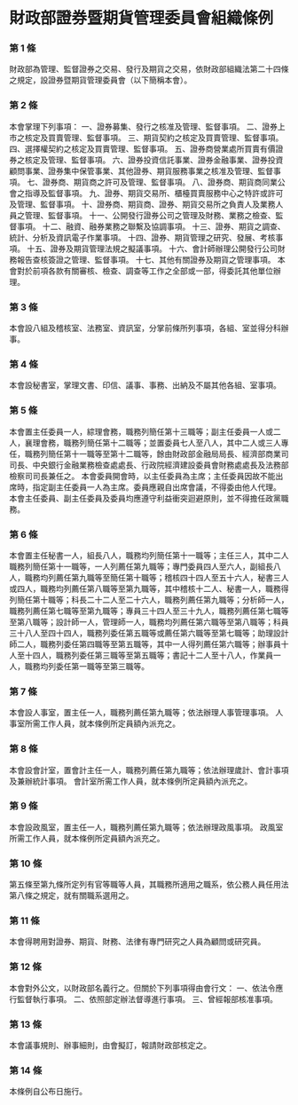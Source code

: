 # 財政部證券暨期貨管理委員會組織條例

### 第 1 條

財政部為管理、監督證券之交易、發行及期貨之交易，依財政部組織法第二十四條之規定，設證券暨期貨管理委員會（以下簡稱本會）。

### 第 2 條

本會掌理下列事項：
一、證券募集、發行之核准及管理、監督事項。
二、證券上市之核定及買賣管理、監督事項。
三、期貨契約之核定及買賣管理、監督事項。
四、選擇權契約之核定及買賣管理、監督事項。
五、證券商營業處所買賣有價證券之核定及管理、監督事項。
六、證券投資信託事業、證券金融事業、證券投資顧問事業、證券集中保管事業、其他證券、期貨服務事業之核准及管理、監督事項。
七、證券商、期貨商之許可及管理、監督事項。
八、證券商、期貨商同業公會之指導及監督事項。
九、證券、期貨交易所、櫃檯買賣服務中心之特許或許可及管理、監督事項。
十、證券商、期貨商、證券、期貨交易所之負責人及業務人員之管理、監督事項。
十一、公開發行證券公司之管理及財務、業務之檢查、監督事項。
十二、融資、融券業務之聯繫及協調事項。
十三、證券、期貨之調查、統計、分析及資訊電子作業事項。
十四、證券、期貨管理之研究、發展、考核事項。
十五、證券及期貨管理法規之擬議事項。
十六、會計師辦理公開發行公司財務報告查核簽證之管理、監督事項。
十七、其他有關證券及期貨之管理事項。
本會對於前項各款有關審核、檢查、調查等工作之全部或一部，得委託其他單位辦理。

### 第 3 條

本會設八組及稽核室、法務室、資訊室，分掌前條所列事項，各組、室並得分科辦事。

### 第 4 條

本會設秘書室，掌理文書、印信、議事、事務、出納及不屬其他各組、室事項。

### 第 5 條

本會置主任委員一人，綜理會務，職務列簡任第十三職等；副主任委員一人或二人，襄理會務，職務列簡任第十二職等；並置委員七人至八人，其中二人或三人專任，職務列簡任第十一職等至第十二職等，餘由財政部金融局局長、經濟部商業司司長、中央銀行金融業務檢查處處長、行政院經濟建設委員會財務處處長及法務部檢察司司長兼任之。
本會委員開會時，以主任委員為主席；主任委員因故不能出席時，指定副主任委員一人為主席。委員應親自出席會議，不得委由他人代理。
本會主任委員、副主任委員及委員均應遵守利益衝突迴避原則，並不得擔任政黨職務。

### 第 6 條

本會置主任秘書一人，組長八人，職務均列簡任第十一職等；主任三人，其中二人職務列簡任第十一職等，一人列薦任第九職等；專門委員四人至六人，副組長八人，職務均列薦任第九職等至簡任第十職等；稽核四十四人至五十六人，秘書三人或四人，職務均列薦任第八職等至第九職等，其中稽核十二人、秘書一人，職務得列簡任第十職等；科長二十二人至二十六人，職務列薦任第九職等；分析師一人，職務列薦任第七職等至第九職等；專員三十四人至三十九人，職務列薦任第七職等至第八職等；設計師一人，管理師一人，職務均列薦任第六職等至第八職等；科員三十八人至四十四人，職務列委任第五職等或薦任第六職等至第七職等；助理設計師二人，職務列委任第四職等至第五職等，其中一人得列薦任第六職等；辦事員十人至十四人，職務列委任第三職等至第五職等；書記十二人至十八人，作業員一人，職務均列委任第一職等至第三職等。

### 第 7 條

本會設人事室，置主任一人，職務列薦任第九職等；依法辦理人事管理事項。
人事室所需工作人員，就本條例所定員額內派充之。

### 第 8 條

本會設會計室，置會計主任一人，職務列薦任第九職等；依法辦理歲計、會計事項及兼辦統計事項。
會計室所需工作人員，就本條例所定員額內派充之。

### 第 9 條

本會設政風室，置主任一人，職務列薦任第九職等；依法辦理政風事項。
政風室所需工作人員，就本條例所定員額內派充之。

### 第 10 條

第五條至第九條所定列有官等職等人員，其職務所適用之職系，依公務人員任用法第八條之規定，就有關職系選用之。

### 第 11 條

本會得聘用對證券、期貨、財務、法律有專門研究之人員為顧問或研究員。

### 第 12 條

本會對外公文，以財政部名義行之。但關於下列事項得由會行文：
一、依法令應行監督執行事項。
二、依照部定辦法督導進行事項。
三、曾經報部核准事項。

### 第 13 條

本會議事規則、辦事細則，由會擬訂，報請財政部核定之。

### 第 14 條

本條例自公布日施行。
